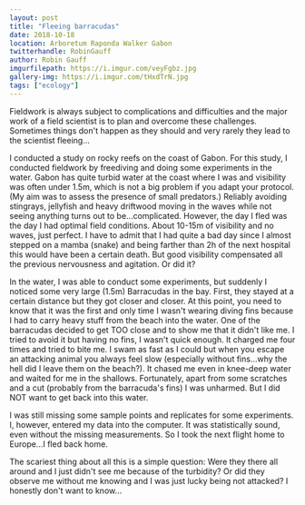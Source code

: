 ```yaml
---
layout: post
title: "Fleeing barracudas"
date: 2018-10-18
location: Arboretum Raponda Walker Gabon
twitterhandle: RobinGauff
author: Robin Gauff
imgurfilepath: https://i.imgur.com/veyFgbz.jpg
gallery-img: https://i.imgur.com/tHxdTrN.jpg
tags: ["ecology"]
---
```



Fieldwork is always subject to complications and difficulties and the major work of a field scientist is to plan and overcome these challenges. Sometimes things don't happen as they should and very rarely they lead to the scientist fleeing...

I conducted a study on rocky reefs on the coast of Gabon. For this study, I conducted fieldwork by freediving and doing some experiments in the water. Gabon has quite turbid water at the coast where I was and visibility was often under 1.5m, which is not a big problem if you adapt your protocol. (My aim was to assess the presence of small predators.) Reliably avoiding stingrays, jellyfish and heavy driftwood moving in the waves while not seeing anything turns out to be...complicated. However, the day I fled was the day I had optimal field conditions. About 10-15m of visibility and no waves, just perfect. I have to admit that I had quite a bad day since I almost stepped on a mamba (snake) and being farther than 2h of the next hospital this would have been a certain death. But good visibility compensated all the previous nervousness and agitation. Or did it? 

In the water, I was able to conduct some experiments, but suddenly I noticed some very large (1.5m) Barracudas in the bay. First, they stayed at a certain distance but they got closer and closer. At this point, you need to know that it was the first and only time I wasn't wearing diving fins because I had to carry heavy stuff from the beach into the water. One of the barracudas decided to get TOO close and to show me that it didn't like me. I tried to avoid it but having no fins, I wasn't quick enough. It charged me four times and tried to bite me. I swam as fast as I could but when you escape an attacking animal you always feel slow (especially without fins...why the hell did I leave them on the beach?). It chased me even in knee-deep water and waited for me in the shallows. Fortunately, apart from some scratches and a cut (probably from the barracuda's fins) I was unharmed. But I did NOT want to get back into this water. 

I was still missing some sample points and replicates for some experiments. I, however, entered my data into the computer. It was statistically sound, even without the missing measurements. So I took the next flight home to Europe...I fled back home.

The scariest thing about all this is a simple question: Were they there all around and I just didn't see me because of the turbidity? Or did they observe me without me knowing and I was just lucky being not attacked? I honestly don't want to know...